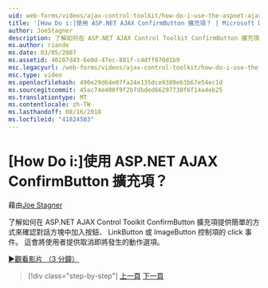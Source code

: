 ```yaml
---
uid: web-forms/videos/ajax-control-toolkit/how-do-i-use-the-aspnet-ajax-confirmbutton-extender
title: '[How Do i:]使用 ASP.NET AJAX ConfirmButton 擴充項？ | Microsoft Docs'
author: JoeStagner
description: 了解如何在 ASP.NET AJAX Control Toolkit ConfirmButton 擴充項提供簡單的方式來確認對話方塊中加入按鈕 click 事件，L...
ms.author: riande
ms.date: 03/05/2007
ms.assetid: 40287d43-6e0d-47ec-881f-c4dff970d1b9
msc.legacyurl: /web-forms/videos/ajax-control-toolkit/how-do-i-use-the-aspnet-ajax-confirmbutton-extender
msc.type: video
ms.openlocfilehash: 490e29d64e07fa24e135dce9389e63b67e54ec1d
ms.sourcegitcommit: 45ac74e400f9f2b7dbded66297730f6f14a4eb25
ms.translationtype: MT
ms.contentlocale: zh-TW
ms.lasthandoff: 08/16/2018
ms.locfileid: "41824503"
---
```

<a name="how-do-i-use-the-aspnet-ajax-confirmbutton-extender"></a>[How Do i:]使用 ASP.NET AJAX ConfirmButton 擴充項？
====================
藉由[Joe Stagner](https://github.com/JoeStagner)

了解如何在 ASP.NET AJAX Control Toolkit ConfirmButton 擴充項提供簡單的方式來確認對話方塊中加入按鈕、 LinkButton 或 ImageButton 控制項的 click 事件。 這會將使用者提供取消即將發生的動作選項。

[&#9654;觀看影片 （3 分鐘）](https://channel9.msdn.com/Blogs/ASP-NET-Site-Videos/how-do-i-use-the-aspnet-ajax-confirmbutton-extender)

> [!div class="step-by-step"]
> [上一頁](how-do-i-get-started-with-the-aspnet-ajax-animation-extender-control.md)
> [下一頁](how-do-i-use-the-aspnet-ajax-slider-control.md)
